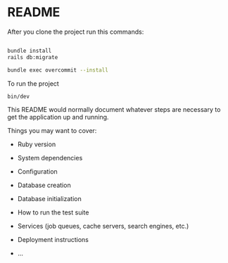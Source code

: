 # README
After you clone the project run this commands:
```bash

bundle install
rails db:migrate

bundle exec overcommit --install

```

To run the project

```bash
bin/dev
```

This README would normally document whatever steps are necessary to get the
application up and running.

Things you may want to cover:

* Ruby version

* System dependencies

* Configuration

* Database creation

* Database initialization

* How to run the test suite

* Services (job queues, cache servers, search engines, etc.)

* Deployment instructions

* ...
